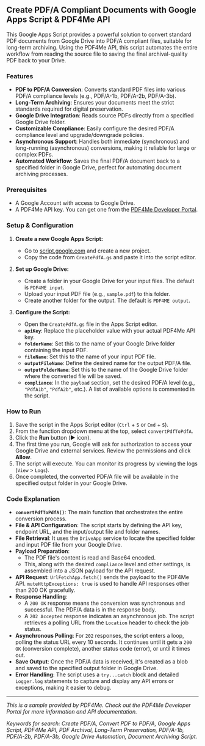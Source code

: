 ## Create PDF/A Compliant Documents with Google Apps Script & PDF4Me API

This Google Apps Script provides a powerful solution to convert standard PDF documents from Google Drive into PDF/A compliant files, suitable for long-term archiving. Using the PDF4Me API, this script automates the entire workflow from reading the source file to saving the final archival-quality PDF back to your Drive.

### Features

*   **PDF to PDF/A Conversion**: Converts standard PDF files into various PDF/A compliance levels (e.g., PDF/A-1b, PDF/A-2b, PDF/A-3b).
*   **Long-Term Archiving**: Ensures your documents meet the strict standards required for digital preservation.
*   **Google Drive Integration**: Reads source PDFs directly from a specified Google Drive folder.
*   **Customizable Compliance**: Easily configure the desired PDF/A compliance level and upgrade/downgrade policies.
*   **Asynchronous Support**: Handles both immediate (synchronous) and long-running (asynchronous) conversions, making it reliable for large or complex PDFs.
*   **Automated Workflow**: Saves the final PDF/A document back to a specified folder in Google Drive, perfect for automating document archiving processes.

### Prerequisites

*   A Google Account with access to Google Drive.
*   A PDF4Me API key. You can get one from the [PDF4Me Developer Portal](https://portal.pdf4me.com/).

### Setup & Configuration

1.  **Create a new Google Apps Script:**
    *   Go to [script.google.com](https://script.google.com/home/my) and create a new project.
    *   Copy the code from `CreatePdfA.gs` and paste it into the script editor.

2.  **Set up Google Drive:**
    *   Create a folder in your Google Drive for your input files. The default is `PDF4ME input`.
    *   Upload your input PDF file (e.g., `sample.pdf`) to this folder.
    *   Create another folder for the output. The default is `PDF4ME output`.

3.  **Configure the Script:**
    *   Open the `CreatePdfA.gs` file in the Apps Script editor.
    *   **`apiKey`**: Replace the placeholder value with your actual PDF4Me API key.
    *   **`folderName`**: Set this to the name of your Google Drive folder containing the input PDF.
    *   **`fileName`**: Set this to the name of your input PDF file.
    *   **`outputFileName`**: Define the desired name for the output PDF/A file.
    *   **`outputFolderName`**: Set this to the name of the Google Drive folder where the converted file will be saved.
    *   **`compliance`**: In the `payload` section, set the desired PDF/A level (e.g., `"PdfA1b"`, `"PdfA2b"`, etc.). A list of available options is commented in the script.

### How to Run

1.  Save the script in the Apps Script editor (`Ctrl` + `S` or `Cmd` + `S`).
2.  From the function dropdown menu at the top, select `convertPdfToPdfA`.
3.  Click the **Run** button (▶️ icon).
4.  The first time you run, Google will ask for authorization to access your Google Drive and external services. Review the permissions and click **Allow**.
5.  The script will execute. You can monitor its progress by viewing the logs (`View` > `Logs`).
6.  Once completed, the converted PDF/A file will be available in the specified output folder in your Google Drive.

### Code Explanation

*   **`convertPdfToPdfA()`**: The main function that orchestrates the entire conversion process.
*   **File & API Configuration**: The script starts by defining the API key, endpoint URL, and the input/output file and folder names.
*   **File Retrieval**: It uses the `DriveApp` service to locate the specified folder and input PDF file from your Google Drive.
*   **Payload Preparation**:
    *   The PDF file's content is read and Base64 encoded.
    *   This, along with the desired `compliance` level and other settings, is assembled into a JSON payload for the API request.
*   **API Request**: `UrlFetchApp.fetch()` sends the payload to the PDF4Me API. `muteHttpExceptions: true` is used to handle API responses other than 200 OK gracefully.
*   **Response Handling**:
    *   A `200 OK` response means the conversion was synchronous and successful. The PDF/A data is in the response body.
    *   A `202 Accepted` response indicates an asynchronous job. The script retrieves a polling URL from the `Location` header to check the job status.
*   **Asynchronous Polling**: For `202` responses, the script enters a loop, polling the status URL every 10 seconds. It continues until it gets a `200 OK` (conversion complete), another status code (error), or until it times out.
*   **Save Output**: Once the PDF/A data is received, it's created as a blob and saved to the specified output folder in Google Drive.
*   **Error Handling**: The script uses a `try...catch` block and detailed `Logger.log` statements to capture and display any API errors or exceptions, making it easier to debug.

---

*This is a sample provided by PDF4Me. Check out the PDF4Me Developer Portal for more information and API documentation.*

*Keywords for search: Create PDF/A, Convert PDF to PDF/A, Google Apps Script, PDF4Me API, PDF Archival, Long-Term Preservation, PDF/A-1b, PDF/A-2b, PDF/A-3b, Google Drive Automation, Document Archiving Script.*